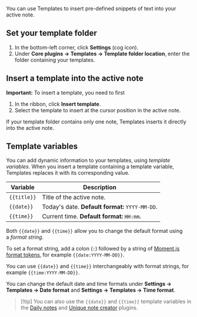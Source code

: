You can use Templates to insert pre-defined snippets of text into your active note.

## Set your template folder

1. In the bottom-left corner, click **Settings** (cog icon).
2. Under **Core plugins → Templates → Template folder location**, enter the folder containing your templates.

## Insert a template into the active note

**Important:** To insert a template, you need to first 
1. In the ribbon, click **Insert template**.
2. Select the template to insert at the cursor position in the active note.

If your template folder contains only one note, Templates inserts it directly into the active note.

## Template variables

You can add dynamic information to your templates, using _template variables_. When you insert a template containing a template variable, Templates replaces it with its corresponding value.

|Variable|Description|
|---|---|
|`{{title}}`|Title of the active note.|
|`{{date}}`|Today's date. **Default format:** `YYYY-MM-DD`.|
|`{{time}}`|Current time. **Default format:** `HH:mm`.|

Both `{{date}}` and `{{time}}` allow you to change the default format using a _format string_.

To set a format string, add a colon (`:`) followed by a string of [Moment.js format tokens](https://momentjs.com/docs/#/displaying/format/), for example `{{date:YYYY-MM-DD}}`.

You can use `{{date}}` and `{{time}}` interchangeably with format strings, for example `{{time:YYYY-MM-DD}}`.

You can change the default date and time formats under **Settings → Templates → Date format** and **Settings → Templates → Time format**.

> [!tip] You can also use the `{{date}}` and `{{time}}` template variables in the [Daily notes](https://help.obsidian.md/Plugins/Daily+notes) and [Unique note creator](https://help.obsidian.md/Plugins/Unique+note+creator) plugins.


